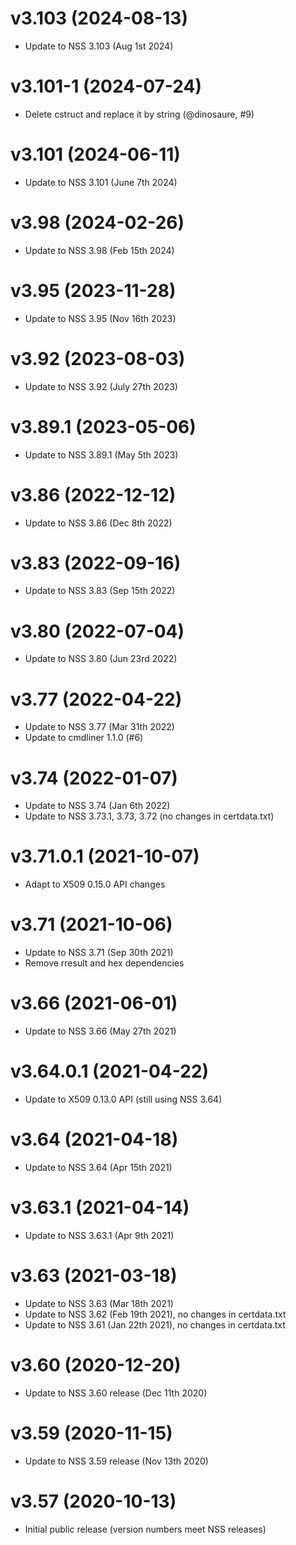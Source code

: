# v3.103 (2024-08-13)

* Update to NSS 3.103 (Aug 1st 2024)

# v3.101-1 (2024-07-24)

* Delete cstruct and replace it by string (@dinosaure, #9)

# v3.101 (2024-06-11)

* Update to NSS 3.101 (June 7th 2024)

# v3.98 (2024-02-26)

* Update to NSS 3.98 (Feb 15th 2024)

# v3.95 (2023-11-28)

* Update to NSS 3.95 (Nov 16th 2023)

# v3.92 (2023-08-03)

* Update to NSS 3.92 (July 27th 2023)

# v3.89.1 (2023-05-06)

* Update to NSS 3.89.1 (May 5th 2023)

# v3.86 (2022-12-12)

* Update to NSS 3.86 (Dec 8th 2022)

# v3.83 (2022-09-16)

* Update to NSS 3.83 (Sep 15th 2022)

# v3.80 (2022-07-04)

* Update to NSS 3.80 (Jun 23rd 2022)

# v3.77 (2022-04-22)

* Update to NSS 3.77 (Mar 31th 2022)
* Update to cmdliner 1.1.0 (#6)

# v3.74 (2022-01-07)

* Update to NSS 3.74 (Jan 6th 2022)
* Update to NSS 3.73.1, 3.73, 3.72 (no changes in certdata.txt)

# v3.71.0.1 (2021-10-07)

* Adapt to X509 0.15.0 API changes

# v3.71 (2021-10-06)

* Update to NSS 3.71 (Sep 30th 2021)
* Remove rresult and hex dependencies

# v3.66 (2021-06-01)

* Update to NSS 3.66 (May 27th 2021)

# v3.64.0.1 (2021-04-22)

* Update to X509 0.13.0 API (still using NSS 3.64)

# v3.64 (2021-04-18)

* Update to NSS 3.64 (Apr 15th 2021)

# v3.63.1 (2021-04-14)

* Update to NSS 3.63.1 (Apr 9th 2021)

# v3.63 (2021-03-18)

* Update to NSS 3.63 (Mar 18th 2021)
* Update to NSS 3.62 (Feb 19th 2021), no changes in certdata.txt
* Update to NSS 3.61 (Jan 22th 2021), no changes in certdata.txt

# v3.60 (2020-12-20)

* Update to NSS 3.60 release (Dec 11th 2020)

# v3.59 (2020-11-15)

* Update to NSS 3.59 release (Nov 13th 2020)

# v3.57 (2020-10-13)

* Initial public release (version numbers meet NSS releases)
